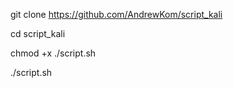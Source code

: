 git clone https://github.com/AndrewKom/script_kali

cd script_kali

chmod +x ./script.sh

./script.sh 
